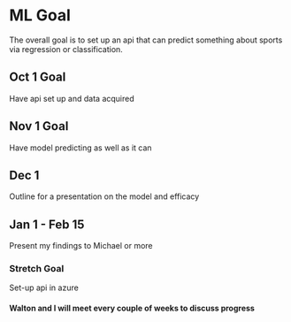 # ML Goal

The overall goal is to set up an api that can predict something about sports via regression or classification.

## Oct 1 Goal
Have api set up and data acquired

## Nov 1 Goal
Have model predicting as well as it can

## Dec 1
Outline for a presentation on the model and efficacy

## Jan 1 - Feb 15
Present my findings to Michael or more 

### Stretch Goal
Set-up api in azure

#### Walton and I will meet every couple of weeks to discuss progress